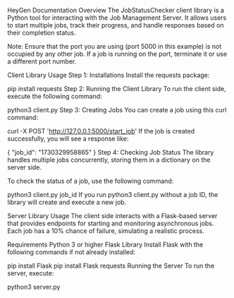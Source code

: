 HeyGen Documentation
Overview
The JobStatusChecker client library is a Python tool for interacting with the Job Management Server. It allows users to start multiple jobs, track their progress, and handle responses based on their completion status.

Note: Ensure that the port you are using (port 5000 in this example) is not occupied by any other job. If a job is running on the port, terminate it or use a different port number.

Client Library Usage
Step 1: Installations
Install the requests package:

pip install requests
Step 2: Running the Client Library
To run the client side, execute the following command:

python3 client.py
Step 3: Creating Jobs
You can create a job using this curl command:

curl -X POST 'http://127.0.0.1:5000/start_job'
If the job is created successfully, you will see a response like:

{
  "job_id": "1730329958865"
}
Step 4: Checking Job Status
The library handles multiple jobs concurrently, storing them in a dictionary on the server side.

To check the status of a job, use the following command:

python3 client.py job_id
If you run python3 client.py without a job ID, the library will create and execute a new job.

Server Library Usage
The client side interacts with a Flask-based server that provides endpoints for starting and monitoring asynchronous jobs. Each job has a 10% chance of failure, simulating a realistic process.

Requirements
Python 3 or higher
Flask Library
Install Flask with the following commands if not already installed:

pip install Flask
pip install Flask requests
Running the Server
To run the server, execute:

python3 server.py
